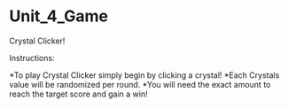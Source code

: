# Unit_4_Game

Crystal Clicker!


Instructions:

*To play Crystal Clicker simply begin by clicking a crystal!
*Each Crystals value will be randomized per round.
*You will need the exact amount to reach the target score and gain a win!

